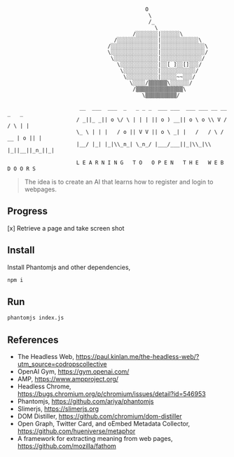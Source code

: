 ```
                                            O
                                             \
                                             /_
                                               \
                                        /░░░░░░░|░░░░░░\
                                  /░░░░░░░░░░░░░|░░░░░░░░░░░░\
                                /░░░░░░░░░░░░░░░|░░░░░░░░░░░░░░\
                                \░░░░░░░░░░░░░░░|░░░░░░░░░░░░░░/
                                 \░░░░░░░░░░░░░░|░░░░░░░░░░░░░/
                                   \░░░░░░░░░░░░|░░[ ]░░[]░░░/
                                    \░░░░░░░░░░░|░░░░░░░░░░░/
                                     \░░░░░░░░░░|░░░░░~~░░░/
                                       \░░░░/▒▒▒▒▒▒\░░░░░░/
                                        /▒▒▒▒▒▒▒▒▒▒▒▒▒▒▒\
                                           \▒▒▒▒▒▒▒▒▒▒/

                       __  ___  ___  _   _ _ _  ___ ___  ___ ___ __ __     _   _
                      / _||_ _|| o \/ \ | | | || o ) __|| o \ o \\ V /    / \ | |
                      \_ \ | | |   / o || V V || o \ _| |   /   / \ / __ | o || |
                      |__/ |_| |_|\\_n_| \_n_/ |___/___||_|\\_|\\ |_||__||_n_||_|

                      L E A R N I N G   T O   O P E N   T H E   W E B   D O O R S

```   
> The idea is to create an AI that learns how to register and login to webpages.


## Progress

[x] Retrieve a page and take screen shot


## Install

Install Phantomjs and other dependencies,

```bash
npm i
```


## Run

```bash
phantomjs index.js
```


## References

- The Headless Web, https://paul.kinlan.me/the-headless-web/?utm_source=codropscollective
- OpenAI Gym, https://gym.openai.com/
- AMP, https://www.ampproject.org/
- Headless Chrome, https://bugs.chromium.org/p/chromium/issues/detail?id=546953
- Phantomjs, https://github.com/ariya/phantomjs
- Slimerjs, https://slimerjs.org
- DOM Distiller, https://github.com/chromium/dom-distiller
- Open Graph, Twitter Card, and oEmbed Metadata Collector, https://github.com/hueniverse/metaphor
- A framework for extracting meaning from web pages, https://github.com/mozilla/fathom
